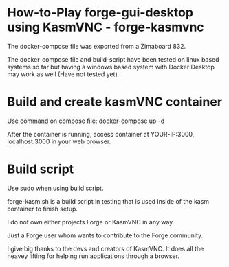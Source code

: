 # How-to-Play forge-gui-desktop using KasmVNC - forge-kasmvnc

The docker-compose file was exported from a Zimaboard 832.

The docker-compose file and build-script have been tested on linux based systems so far but having a windows based system with Docker Desktop may work as well (Have not tested yet).

# Build and create kasmVNC container

Use command on compose file: docker-compose up -d

After the container is running, access container at YOUR-IP:3000, localhost:3000 in your web browser.

# Build script
Use sudo when using build script.

forge-kasm.sh is a build script in testing that is used inside of the kasm container to finish setup.

I do not own either projects Forge or KasmVNC in any way.

Just a Forge user whom wants to contribute to the Forge community.

I give big thanks to the devs and creators of KasmVNC. It does all the heavey lifting for helping run applications through a browser.
